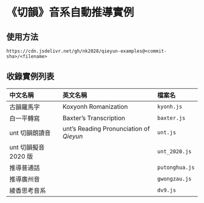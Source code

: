 # 《切韻》音系自動推導實例

## 使用方法

```
https://cdn.jsdelivr.net/gh/nk2028/qieyun-examples@<commit-sha>/<filename>
```

## 收錄實例列表

中文名稱 | 英文名稱 | 檔案名
:- | :- | :-
古韻羅馬字 | Koxyonh Romanization | `kyonh.js`
白一平轉寫 | Baxter’s Transcription | `baxter.js`
unt 切韻朗讀音 | unt’s Reading Pronunciation of _Qieyun_ | `unt.js`
unt 切韻擬音 2020 版 | | `unt_2020.js`
推導普通話 | | `putonghua.js`
推導廣州音 | | `gwongzau.js`
綾香思考音系 | | `dv9.js`
